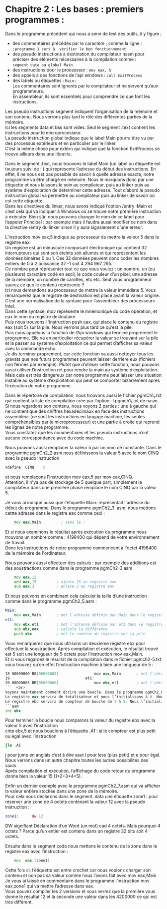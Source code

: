 # Chapitre 2 : Les bases : premiers programmes : <br>
Dans le programme précédent qui nous a servi de test des outils, il y figure ;  <br>
- des commentaires  précédés par le caractère ; comme la ligne : <br>
`;programme 1 sert à  vérifier le bon fonctionnement `   <br>
- des pseudo instructions à destination du compilateur nasm pour préciser des éléments nécessaires à la compilation comme :  <br>
`segment data ou global Main `  <br>
- des instructions pour le processeur :  `mov eax, 5` <br>
- des appels à des fonctions de l’api windows : `call ExitProcess ` <br> 
- des labels ou étiquettes : ` Main: `   <br>
Les commentaires sont ignorés par le compilateur et ne servent qu’aux programmeurs.  <br>
En assembleur, ils sont essentiels pour comprendre ce que font les instructions. <br>

Les pseudo instructions segment indiquent l’organisation de la mémoire et son contenu. Nous verrons plus tard le rôle des différentes parties de la mémoire. <br>
Ici les segments data et bss sont vides. Seul le segment .text contient les instructions pour le microprocesseur.  <br>
La pseudo instruction global indique que le label Main pourra être vu par des processus extérieurs et en particulier par le linker.  <br>
C’est la même chose pour extern qui indique que la fonction ExitProcess se trouve ailleurs dans une librairie. <br>

Dans le segment .text, nous trouvons le label Main (un label ou étiquette est toujours suivi de : ) qui représente l’adresse du début des instructions.  En effet, il ne nous est pas possible de savoir à quelle adresse exacte, notre programme va être chargé en mémoire. Nous le marquons donc par une étiquette et nous laissons le soin au compilateur, puis au linker puis au système d’exploitation de déterminer cette adresse. Tout d’abord la pseudo instruction global va permettre au compilateur puis au linker de savoir où est cette etiquette.  <br>
Dans les directives du linker, nous avons indiqué l’option /entry :Main et c’est cela qui va indiquer à Windows où se trouve notre première instruction à exécuter. Bien sûr, nous pouvons changer le nom de ce label pour l’appeler Principal : par exemple mais il faudra aussi modifier ce nom dans la directive /entry du linker sinon il y aura signalement d’une erreur.  <br>

L’instruction mov eax,5 indique au processeur de mettre la valeur 5 dans le registre eax.
<br>
Un registre est un minuscule composant électronique qui contient 32 interrupteurs qui sont soit éteints soit allumés et qui représentent les données binaires 0 ou 1. Ces 32 données peuvent donc coder les nombres entiers de 0 à 2 puissance 32 -1 soit 4 294 967 295.   <br>
Ce nombre peut réprésenter tout ce que vous voulez : un nombre, un (ou plusieurs) caractère codé en ascii, le code couleur d’un pixel, une adresse de la mémoire, un nombre de carottes, etc etc. Seul vous programmeur saurez ce que le contenu représente !!  <br>
Ici nous demandons au processeur de mettre la valeur immédiate 5. Vous remarquerez que le registre de destination est placé avant la valeur origine. C’est une normalisation de la syntaxe pour l’assembleur des processeurs Intel.  <br>
Dans cette syntaxe, mov représente le mnémonique du code opération, et eax le nom du registre destnataire. <br>
Puis nous trouvons l ‘instruction push eax, qui place le contenu du registre eax (soit 5) sur la pile. Nous verrons plus tard ce qu’est la pile. <br>
Puis nous appelons la fonction de l’Api windows qui termine proprement le programme. Elle va en particulier récupérer la valeur se trouvant sur la pile et la passer au système d’exploitation ce qui permet d’afficher sa valeur avec la commande echo.  <br>
Je dis terminer proprement, car cette fonction va aussi nettoyer tous les gravats que nos futurs programmes peuvent laisser derrière eux (fichiers non fermés par exemple).
Plutôt que d’utiliser cette fonction, nous pouvons aussi utiliser l’instruction ret pour rendre la main au système d’exploitation. Mais cela est très dangereux car notre programme peut laisser une situation instable au système d’exploitation qui peut se comporter bizarrement après l’exécution de notre programme.  <br>

Dans le répertoire de compilation, nous trouvons aussi le fichier pgmCh1₁.txt qui contient la liste de compilation crée par l’option -l pgmch1₁.txt de nasm.  <br>
Si nous regardons son contenu, nous voyons 2 parties : une à gauche qui ne contient que des chiffres hexadécimaux en face des instructions assembleur (ce sont les instructions en langage machine, les seules compréhensibles par le microprocesseur) et une partie à droite qui reprend les lignes de notre programme.  <br>
Vous constatez que les commentaires et les pseudo instructions n’ont aucune correspondance avec du code machine.

Nous pouvons aussi remplacer la valeur 5 par un nom de constante. Dans le programme pgmCh2_2.asm nous définissons la valeur 5 avec le nom CINQ avec la pseudo instruction <br>
```asm
%define  CINQ    5
```
et nous remplaçons l'instruction mov eax,5 par mov eax,CINQ. <br>
Attention, il n'ya pas de stockage de 5 quelque part, simplement le compilateur dans une première phase remplace le nom CINQ par la valeur 5.

Je vous ai indiqué aussi que l'étiquette Main: représentait l'adresse du début du programme. Dans le programme pgmCh2_3. asm, nous mettons cettte adresse dans le registre eax comme ceci :
```asm
    mov eax,Main         ; sans le : 
```
Et si nous examinons le résultat après exécution du programme nous trouvons un nombre comme : 4198400 qui dépend de votre environnement de travail. <br> Donc les instructions de notre programme commencent à l'octet 4198400 de la mémoire de l'ordinateur. <br>

Nous pouvons aussi effectuer des calculs : par exemple des additions est des soustractions  comme dans le programme pgmCh2-3.asm <br>
```asm
    mov eax,12
    add eax,15         ; ajoute 15 au registre eax
    sub eax,3          ; enleve 3 au registre eax
```
Et nous pouvons en combinant cela calculer la taille d’une instruction comme dans le programme pgmCh2_5.asm :<br>
```asm
Main:
    mov eax,Main       ; met l'adresse définie par Main dans le registre eax
et1:
    mov ebx,et1        ; met l'adresse définie par et1 dans le registre ebx
    sub ebx,eax        ; calcule la différence
    push ebx           ; met le contenu du registre sur la pile
```
Vous remarquerez que nous utilisons un deuxième registre ebx pour effectuer la soustraction. Après compilation et exécution, le résultat trouvé est 5 soit une longueur de 5 octets pour l’instruction mov eax,Main. <br>
Et si vous regardez le résultat de la compilation dans le fichier pgmch2-5.txt vous trouvez qu’en effet l’instruction machine à bien une longueur de 5 : <br>
```asm
18 00000000 B8[00000000]                mov eax,Main       ; met l'adresse définie par Main dans le registre eax<br>
19                                  et1:
20 00000005 BB[05000000]                mov ebx,et1        ; met l'adresse définie par et1 dans le registre ebx
```  <br>
Voyons maintenant comment écrire une boucle. Dans le programme pgmCh2_6.asm, nous allons calculer la somme des nombres de 1 à 5 : <br>
Le registre eax servira de totalisateur et nous l’initialisons à 0. Nous devons à chaque utilisation d’un registre, et si necessaire l’initialiser à la valeur que nous souhaitons car il peut contenir n’importe quoi.<br>
Le registre ebc servira de compteur de boucle de 1 à 5. Nous l’initialisons à 1 et il sera incrementé de 1 dans la boucle avec l’instruction 
```asm
inc ebx 
```
Pour terminer la boucle nous comparons la valeur du registre ebx avec la valeur 5 avec l’instruction <br>
cmp ebx,5 
et nous bouclons à l’étiquette .A1 : si le compteur est plus petit ou egal avec l’instruction 
```asm
jle .A1
```
j pour jump en anglais c’est à dire saut l pour less (plus petit) et e pour égal.<br>
Nous verrons dans un autre chapitre toutes les autres possibilités des sauts .<br>
Après compilation et exécution, l’affichage du code retour du programme donne bien la valeur 15 (1+2+3+4+5).<br>

Enfin un dernier exemple  avec le programme pgmCh2_7.asm qui va afficher la valeur entière stockée dans une zone de la mémoire. <br>
Pour cela nous déclarons dans le segment .data une étiquette  zone1 : pour réserver une zone de 4 octets contenant la valeur 12 avec la pseudo instruction : <br>
```asm
zone1:      dw 12
```
DW signifiant Déclaration d’un Word (un mot) cad 4 octets. Mais pourquoi 4 octets ? Parce qu’un entier est contenu dans un registre 32 bits soit 4 octets.<br>

Ensuite dans le segment code nous mettons le contenu de la zone dans le registre eax avec l’instruction : <br>
```asm
    mov  eax,[zone1]
```
Cette fois ci, l’étiquette est entre crochet car nous voulons charger son contenu et non pas sa valeur comme nous l’avons fait avec mov eax,Main. Je vous ai laissé en commentaire dans le programme l’instruction mov eax,zone1 qui va mettre l’adresse dans eax.<br>
Vous pouvez compiler les 2 versions et vous verrez que la première vous donne le résultat 12 et la seconde une valeur dans les 4200000 ce qui est très différent. <br>
